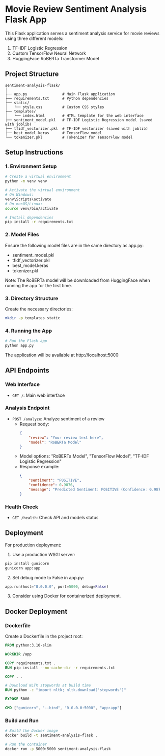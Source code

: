# Movie Review Sentiment Analysis Flask App

This Flask application serves a sentiment analysis service for movie reviews using three different models:
1. TF-IDF Logistic Regression
2. Custom TensorFlow Neural Network
3. HuggingFace RoBERTa Transformer Model

## Project Structure

```
sentiment-analysis-flask/
│
├── app.py                # Main Flask application
├── requirements.txt      # Python dependencies
├── static/              
│   └── style.css         # Custom CSS styles
├── templates/
│   └── index.html        # HTML template for the web interface
├── sentiment_model.pkl   # TF-IDF Logistic Regression model (saved with joblib)
├── tfidf_vectorizer.pkl  # TF-IDF vectorizer (saved with joblib)
├── best_model.keras      # TensorFlow model
└── tokenizer.pkl         # Tokenizer for TensorFlow model
```

## Setup Instructions

### 1. Environment Setup

```bash
# Create a virtual environment
python -m venv venv

# Activate the virtual environment
# On Windows:
venv\Scripts\activate
# On macOS/Linux:
source venv/bin/activate

# Install dependencies
pip install -r requirements.txt
```

### 2. Model Files

Ensure the following model files are in the same directory as app.py:
- sentiment_model.pkl
- tfidf_vectorizer.pkl
- best_model.keras
- tokenizer.pkl

Note: The RoBERTa model will be downloaded from HuggingFace when running the app for the first time.

### 3. Directory Structure

Create the necessary directories:
```bash
mkdir -p templates static
```

### 4. Running the App

```bash
# Run the Flask app
python app.py
```

The application will be available at http://localhost:5000

## API Endpoints

### Web Interface
- `GET /`: Main web interface

### Analysis Endpoint
- `POST /analyze`: Analyze sentiment of a review
  - Request body:
    ```json
    {
        "review": "Your review text here",
        "model": "RoBERTa Model" 
    }
    ```
  - Model options: "RoBERTa Model", "TensorFlow Model", "TF-IDF Logistic Regression"
  - Response example:
    ```json
    {
        "sentiment": "POSITIVE",
        "confidence": 0.9876,
        "message": "Predicted Sentiment: POSITIVE (Confidence: 0.9876)"
    }
    ```

### Health Check
- `GET /health`: Check API and models status

## Deployment

For production deployment:

1. Use a production WSGI server:
```bash
pip install gunicorn
gunicorn app:app
```

2. Set debug mode to False in app.py:
```python
app.run(host="0.0.0.0", port=5000, debug=False)
```

3. Consider using Docker for containerized deployment.

## Docker Deployment

### Dockerfile

Create a Dockerfile in the project root:

```dockerfile
FROM python:3.10-slim

WORKDIR /app

COPY requirements.txt .
RUN pip install --no-cache-dir -r requirements.txt

COPY . .

# Download NLTK stopwords at build time
RUN python -c "import nltk; nltk.download('stopwords')"

EXPOSE 5000

CMD ["gunicorn", "--bind", "0.0.0.0:5000", "app:app"]
```

### Build and Run

```bash
# Build the Docker image
docker build -t sentiment-analysis-flask .

# Run the container
docker run -p 5000:5000 sentiment-analysis-flask
```


